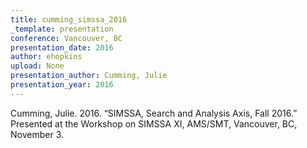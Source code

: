 ```yaml
---
title: cumming_simssa_2016
_template: presentation
conference: Vancouver, BC
presentation_date: 2016
author: ehopkins
upload: None
presentation_author: Cumming, Julie
presentation_year: 2016
---
```

Cumming, Julie. 2016. “SIMSSA, Search and Analysis Axis, Fall 2016.” Presented at the Workshop on SIMSSA XI, AMS/SMT, Vancouver, BC, November 3.
